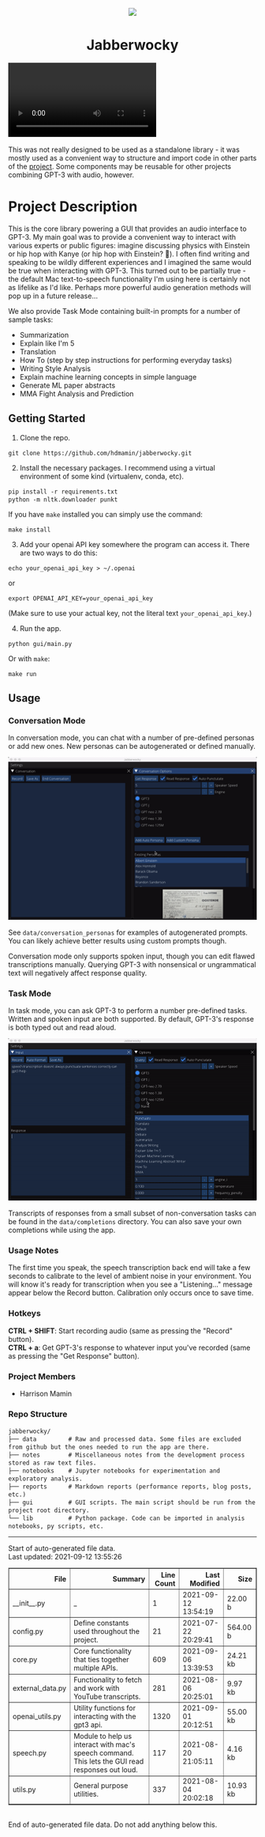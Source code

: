 <p align='center'>
<img src='https://github.com/hdmamin/jabberwocky/raw/347e1514769264219393abf8a62b1a808cb70421/data/icons/icon.png' height='100'>
<h1 align='center'>Jabberwocky</h1>
</p>


<video src='https://user-images.githubusercontent.com/40480855/132139847-0d0014b9-022e-4684-80bf-d46031ca4763.mp4'>
Your browser doesn't support embedded videos. View demo here: https://user-images.githubusercontent.com/40480855/132139847-0d0014b9-022e-4684-80bf-d46031ca4763.mp4
</video>
<p></p>

This was not really designed to be used as a standalone library - it was mostly used as a convenient way to structure and import code in other parts of the [project](https://github.com/hdmamin/jabberwocky). Some components may be reusable for other projects combining GPT-3 with audio, however.

# Project Description

This is the core library powering a GUI that provides an audio interface to GPT-3. My main goal was to provide a convenient way to interact with various experts or public figures: imagine discussing physics with Einstein or hip hop with Kanye (or hip hop with Einstein? 🤔). I often find writing and speaking to be wildly different experiences and I imagined the same would be true when interacting with GPT-3. This turned out to be partially true - the default Mac text-to-speech functionality I'm using here is certainly not as lifelike as I'd like. Perhaps more powerful audio generation methods will pop up in a future release...

We also provide Task Mode containing built-in prompts for a number of sample tasks:

- Summarization
- Explain like I'm 5
- Translation
- How To (step by step instructions for performing everyday tasks)
- Writing Style Analysis
- Explain machine learning concepts in simple language
- Generate ML paper abstracts
- MMA Fight Analysis and Prediction

## Getting Started

1. Clone the repo.

```
git clone https://github.com/hdmamin/jabberwocky.git
```

2. Install the necessary packages. I recommend using a virtual environment of some kind (virtualenv, conda, etc).

```
pip install -r requirements.txt
python -m nltk.downloader punkt
```

If you have `make` installed you can simply use the command:

```
make install
```

3. Add your openai API key somewhere the program can access it. There are two ways to do this:

```
echo your_openai_api_key > ~/.openai
```

or

```
export OPENAI_API_KEY=your_openai_api_key
```

(Make sure to use your actual key, not the literal text `your_openai_api_key`.)

4. Run the app.

```
python gui/main.py
```

Or with `make`:

```
make run
```

## Usage

### Conversation Mode

In conversation mode, you can chat with a number of pre-defined personas or add new ones. New personas can be autogenerated or defined manually. 

![](https://github.com/hdmamin/jabberwocky/raw/5f0f7665c73adf48409177992a87aa2107263efb/data/clips/demo/add_persona.gif)

See `data/conversation_personas` for examples of autogenerated prompts. You can likely achieve better results using custom prompts though.

Conversation mode only supports spoken input, though you can edit flawed transcriptions manually. Querying GPT-3 with nonsensical or ungrammatical text will negatively affect response quality.

### Task Mode

In task mode, you can ask GPT-3 to perform a number pre-defined tasks. Written and spoken input are both supported. By default, GPT-3's response is both typed out and read aloud.

![](https://github.com/hdmamin/jabberwocky/raw/c48600f88d8127911c96de138ce09f6ef97377eb/data/clips/demo/punctuation.gif)

Transcripts of responses from a small subset of non-conversation tasks can be found in the `data/completions` directory. You can also save your own completions while using the app.

### Usage Notes

The first time you speak, the speech transcription back end will take a few seconds to calibrate to the level of ambient noise in your environment. You will know it's ready for transcription when you see a "Listening..." message appear below the Record button. Calibration only occurs once to save time.

### Hotkeys

**CTRL + SHIFT**: Start recording audio (same as pressing the "Record" button).  
**CTRL + a**: Get GPT-3's response to whatever input you've recorded (same as pressing the "Get Response" button).

### Project Members
* Harrison Mamin

### Repo Structure

```
jabberwocky/
├── data         # Raw and processed data. Some files are excluded from github but the ones needed to run the app are there.
├── notes        # Miscellaneous notes from the development process stored as raw text files.
├── notebooks    # Jupyter notebooks for experimentation and exploratory analysis.
├── reports      # Markdown reports (performance reports, blog posts, etc.)
├── gui          # GUI scripts. The main script should be run from the project root directory. 
└── lib          # Python package. Code can be imported in analysis notebooks, py scripts, etc.
```

---
Start of auto-generated file data.<br/>Last updated: 2021-09-12 13:55:26

<table border="1" class="dataframe">
  <thead>
    <tr style="text-align: right;">
      <th>File</th>
      <th>Summary</th>
      <th>Line Count</th>
      <th>Last Modified</th>
      <th>Size</th>
    </tr>
  </thead>
  <tbody>
    <tr>
      <td>__init__.py</td>
      <td>_</td>
      <td>1</td>
      <td>2021-09-12 13:54:19</td>
      <td>22.00 b</td>
    </tr>
    <tr>
      <td>config.py</td>
      <td>Define constants used throughout the project.</td>
      <td>21</td>
      <td>2021-07-22 20:29:41</td>
      <td>564.00 b</td>
    </tr>
    <tr>
      <td>core.py</td>
      <td>Core functionality that ties together multiple APIs.</td>
      <td>609</td>
      <td>2021-09-06 13:39:53</td>
      <td>24.21 kb</td>
    </tr>
    <tr>
      <td>external_data.py</td>
      <td>Functionality to fetch and work with YouTube transcripts.</td>
      <td>281</td>
      <td>2021-08-06 20:25:01</td>
      <td>9.97 kb</td>
    </tr>
    <tr>
      <td>openai_utils.py</td>
      <td>Utility functions for interacting with the gpt3 api.</td>
      <td>1320</td>
      <td>2021-09-01 20:12:51</td>
      <td>55.00 kb</td>
    </tr>
    <tr>
      <td>speech.py</td>
      <td>Module to help us interact with mac's speech command. This lets the GUI read<br/>responses out loud.</td>
      <td>117</td>
      <td>2021-08-20 21:05:11</td>
      <td>4.16 kb</td>
    </tr>
    <tr>
      <td>utils.py</td>
      <td>General purpose utilities.</td>
      <td>337</td>
      <td>2021-08-04 20:02:18</td>
      <td>10.93 kb</td>
    </tr>
  </tbody>
</table>
<br/>End of auto-generated file data. Do not add anything below this.
